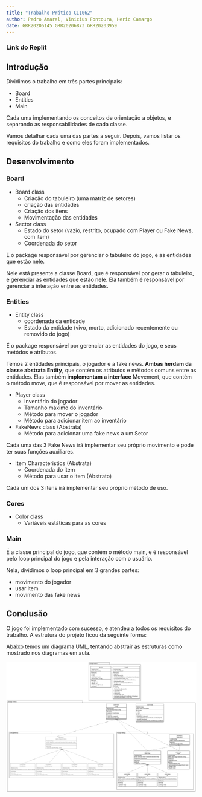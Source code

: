 ```yaml
---
title: "Trabalho Prático CI1062"
author: Pedro Amaral, Vinicius Fontoura, Heric Camargo 
date: GRR20206145 GRR20206873 GRR20203959
---
```


### Link do Replit

## Introdução

Dividimos o trabalho em três partes principais:

- Board
- Entities
- Main

Cada uma implementando os conceitos de orientação a objetos, e separando as responsabilidades de cada classe.

Vamos detalhar cada uma das partes a seguir. Depois, vamos listar os requisitos do trabalho e como eles foram implementados.

## Desenvolvimento

### Board

- Board class
  - Criação do tabuleiro (uma matriz de setores)
  - criação das entidades
  - Criação dos itens
  - Movimentação das entidades
- Sector class
  - Estado do setor (vazio, restrito, ocupado com Player ou Fake News, com item)
  - Coordenada do setor

É o package responsável por gerenciar o tabuleiro do jogo, e as entidades que estão nele.

Nele está presente a classe Board, que é responsável por gerar o tabuleiro, e gerenciar as entidades que estão nele. Ela também é responsável por gerenciar a interação entre as entidades.

### Entities

- Entity class
  - coordenada da entidade
  - Estado da entidade (vivo, morto, adicionado recentemente ou removido do jogo)

É o package responsável por gerenciar as entidades do jogo, e seus metódos e atributos.

Temos 2 entidades principais, o jogador e a fake news. **Ambas herdam da classe abstrata Entity**, que contém os atributos e métodos comuns entre as entidades. Elas também **implementam a interface** Movement, que contém o método move, que é responsável por mover as entidades.

- Player class
  - Inventário do jogador
  - Tamanho máximo do inventário
  - Método para mover o jogador
  - Método para adicionar item ao inventário
- FakeNews class (Abstrata)
  - Método para adicionar uma fake news a um Setor

Cada uma das 3 Fake News irá implementar seu próprio movimento e pode ter suas funções auxiliares.

- Item Characteristics (Abstrata)
  - Coordenada do item
  - Método para usar o item (Abstrato)

Cada um dos 3 itens irá implementar seu próprio método de uso.

### Cores

- Color class
  - Variáveis estáticas para as cores

### Main

É a classe principal do jogo, que contém o método main, e é responsável pelo loop principal do jogo e pela interação com o usuário.

Nela, dividimos o loop principal em 3 grandes partes:

- movimento do jogador
- usar item
- movimento das fake news

## Conclusão

O jogo foi implementado com sucesso, e atendeu a todos os requisitos do trabalho. A estrutura do projeto ficou da seguinte forma:

Abaixo temos um diagrama UML, tentando abstrair as estruturas como mostrado nos diagramas em aula.

![image](estrutura.png)
